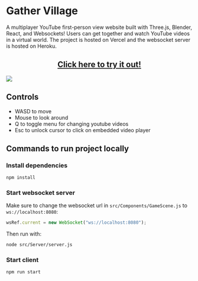 # Gather Village

A multiplayer YouTube first-person view website built with Three.js, Blender, React, and Websockets! Users can get together and watch YouTube videos in a virtual world. The project is hosted on Vercel and the websocket server is hosted on Heroku.

<h2 align="center"><a href="https://gather-village.vercel.app/">Click here to try it out!</a></h3>
<img src="https://github.com/Andrew32A/gather-village/blob/main/public/images/screenshot1.png?raw=true" align="center">

## Controls

- WASD to move
- Mouse to look around
- Q to toggle menu for changing youtube videos
- Esc to unlock cursor to click on embedded video player

## Commands to run project locally

### Install dependencies

```bash
npm install
```

### Start websocket server

Make sure to change the websocket url in `src/Components/GameScene.js` to `ws://localhost:8080`:

```javascript
wsRef.current = new WebSocket("ws://localhost:8080");
```

Then run with:

```bash
node src/Server/server.js
```

### Start client

```bash
npm run start
```
